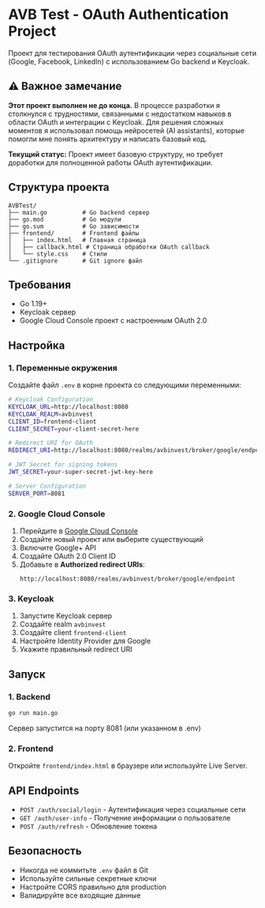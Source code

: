 # AVB Test - OAuth Authentication Project

Проект для тестирования OAuth аутентификации через социальные сети (Google, Facebook, LinkedIn) с использованием Go backend и Keycloak.

## ⚠️ Важное замечание

**Этот проект выполнен не до конца.** В процессе разработки я столкнулся с трудностями, связанными с недостатком навыков в области OAuth и интеграции с Keycloak. Для решения сложных моментов я использовал помощь нейросетей (AI assistants), которые помогли мне понять архитектуру и написать базовый код.

**Текущий статус:** Проект имеет базовую структуру, но требует доработки для полноценной работы OAuth аутентификации.

## Структура проекта

```
AVBTest/
├── main.go          # Go backend сервер
├── go.mod           # Go модули
├── go.sum           # Go зависимости
├── frontend/        # Frontend файлы
│   ├── index.html   # Главная страница
│   ├── callback.html # Страница обработки OAuth callback
│   └── style.css    # Стили
└── .gitignore       # Git ignore файл
```

## Требования

- Go 1.19+
- Keycloak сервер
- Google Cloud Console проект с настроенным OAuth 2.0

## Настройка

### 1. Переменные окружения

Создайте файл `.env` в корне проекта со следующими переменными:

```bash
# Keycloak Configuration
KEYCLOAK_URL=http://localhost:8080
KEYCLOAK_REALM=avbinvest
CLIENT_ID=frontend-client
CLIENT_SECRET=your-client-secret-here

# Redirect URI for OAuth
REDIRECT_URI=http://localhost:8080/realms/avbinvest/broker/google/endpoint

# JWT Secret for signing tokens
JWT_SECRET=your-super-secret-jwt-key-here

# Server Configuration
SERVER_PORT=8081
```

### 2. Google Cloud Console

1. Перейдите в [Google Cloud Console](https://console.cloud.google.com/)
2. Создайте новый проект или выберите существующий
3. Включите Google+ API
4. Создайте OAuth 2.0 Client ID
5. Добавьте в **Authorized redirect URIs**:
   ```
   http://localhost:8080/realms/avbinvest/broker/google/endpoint
   ```

### 3. Keycloak

1. Запустите Keycloak сервер
2. Создайте realm `avbinvest`
3. Создайте client `frontend-client`
4. Настройте Identity Provider для Google
5. Укажите правильный redirect URI

## Запуск

### 1. Backend

```bash
go run main.go
```

Сервер запустится на порту 8081 (или указанном в .env)

### 2. Frontend

Откройте `frontend/index.html` в браузере или используйте Live Server.

## API Endpoints

- `POST /auth/social/login` - Аутентификация через социальные сети
- `GET /auth/user-info` - Получение информации о пользователе
- `POST /auth/refresh` - Обновление токена

## Безопасность

- Никогда не коммитьте `.env` файл в Git
- Используйте сильные секретные ключи
- Настройте CORS правильно для production
- Валидируйте все входящие данные
